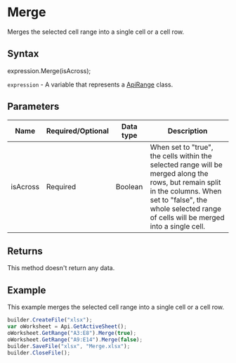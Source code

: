 # Merge

Merges the selected cell range into a single cell or a cell row.

## Syntax

expression.Merge(isAcross);

`expression` - A variable that represents a [ApiRange](../ApiRange.md) class.

## Parameters

| **Name** | **Required/Optional** | **Data type** | **Description** |
| ------------- | ------------- | ------------- | ------------- |
| isAcross | Required | Boolean | When set to "true", the cells within the selected range will be merged along the rows, but remain split in the columns. When set to "false", the whole selected range of cells will be merged into a single cell. |

## Returns

This method doesn't return any data.

## Example

This example merges the selected cell range into a single cell or a cell row.

```javascript
builder.CreateFile("xlsx");
var oWorksheet = Api.GetActiveSheet();
oWorksheet.GetRange("A3:E8").Merge(true);
oWorksheet.GetRange("A9:E14").Merge(false);
builder.SaveFile("xlsx", "Merge.xlsx");
builder.CloseFile();
```
